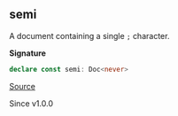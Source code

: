## semi

A document containing a single `;` character.

**Signature**

```ts
declare const semi: Doc<never>
```

[Source](https://github.com/Effect-TS/effect/tree/main/packages/printer/src/Doc.ts#L823)

Since v1.0.0